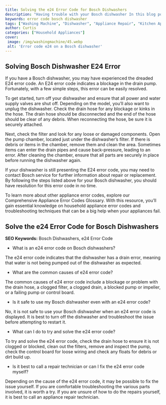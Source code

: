 ```yaml
---
title: Solving the e24 Error Code for Bosch Dishwashers
description: "Having trouble with your Bosch dishwasher In this blog post learn how to troubleshoot and solve the e24 error code on Bosch dishwashers Find out all the necessary steps you need to get it back running like normal"
keywords: error code bosch dishwasher
tags: ["Washing Machine", "Dishwasher", "Appliance Repair", "Kitchen Appliances", "Clean Appliance", "Appliance Brand"]
author: Curtis
categories: ["Household Appliances"]
cover: 
 image: /img/washingmachine/45.webp
 alt: 'Error code e24 on a Bosch dishwasher'
---
```

## Solving Bosch Dishwasher E24 Error

If you have a Bosch dishwasher, you may have experienced the dreaded E24 error code. An E24 error code indicates a blockage in the drain pump. Fortunately, with a few simple steps, this error can be easily resolved.

To get started, turn off your dishwasher and ensure that all power and water supply valves are shut off. Depending on the model, you’ll also want to unplug the dishwasher. Check the drain hose for any blockage or kinks in the hose. The drain hose should be disconnected and the end of the hose should be clear of any debris. When reconnecting the hose, be sure it is securely attached.

Next, check the filter and look for any loose or damaged components. Open the pump chamber, located just under the dishwasher’s filter. If there is debris or items in the chamber, remove them and clean the area. Sometimes items can enter the drain pipes and cause back-pressure, leading to an error. After cleaning the chamber, ensure that all parts are securely in place before running the dishwasher again. 

If your dishwasher is still presenting the E24 error code, you may need to contact Bosch service for further information about repair or replacement. By following the steps listed above for your Bosch dishwasher, you should have resolution for this error code in no time.

To learn more about other appliance error codes, explore our Comprehensive Appliance Error Codes Glossary. With this resource, you’ll gain essential knowledge on household appliance error codes and troubleshooting techniques that can be a big help when your appliances fail.
## Solve the e24 Error Code for Bosch Dishwashers

**SEO Keywords:** Bosch Dishwashers, e24 Error Code
 
- What is an e24 error code on Bosch dishwashers?
 
 The e24 error code indicates that the dishwasher has a drain error, meaning that water is not being pumped out of the dishwasher as expected.

- What are the common causes of e24 error code?
 
 The common causes of e24 error code include a blockage or problem with the drain hose, a clogged filter, a clogged drain, a blocked pump or impeller, or a failing pump or control board.

- Is it safe to use my Bosch dishwasher even with an e24 error code?
 
 No, it is not safe to use your Bosch dishwasher when an e24 error code is displayed. It is best to turn off the dishwasher and troubleshoot the issue before attempting to restart it.

- What can I do to try and solve the e24 error code?

 To try and solve the e24 error code, check the drain hose to ensure it is not clogged or blocked, clean out the filters, remove and inspect the pump, check the control board for loose wiring and check any floats for debris or dirt build up.

- Is it best to call a repair technician or can I fix the e24 error code myself? 

 Depending on the cause of the e24 error code, it may be possible to fix the issue yourself. If you are comfortable troubleshooting the various parts involved, it is worth a try. If you are unsure of how to do the repairs yourself, it is best to call an appliance repair technician.
